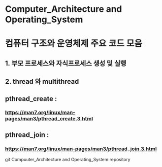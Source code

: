 # Computer_Architecture and Operating_System
# 컴퓨터 구조와 운영체제 주요 코드 모음
## 1. 부모 프로세스와 자식프로세스 생성 및 실행
## 2. thread 와 multithread
## pthread_create : 
### https://man7.org/linux/man-pages/man3/pthread_create.3.html
## pthread_join : 
### https://man7.org/linux/man-pages/man3/pthread_join.3.html
git Compuuter_Architecture and Operating_System repository

